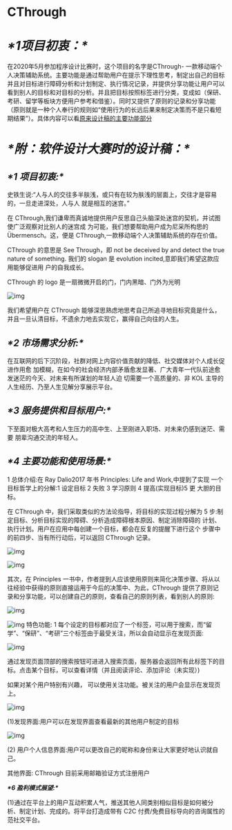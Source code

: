 # CThrough
#  

# ***\*1项目初衷：\****

在2020年5月参加程序设计比赛时，这个项目的名字是CThrough- 一款移动端个人决策辅助系统。主要功能是通过帮助用户在提示下理性思考，制定出自己的目标并且对目标进行障碍分析和计划制定、执行情况记录，并提供分享功能让用户可以看到别人的目标和对目标的分析。并且把目标按照标签进行分类，变成如（保研、考研、留学等板块方便用户参考和借鉴）。同时又提供了原则的记录和分享功能（原则就是一种个人奉行的规则如“使用行为的长远后果来制定决策而不是只看短期结果”）。具体内容可以看[原来设计稿的主要功能部分](#_4_主要功能和使用场景:)

# ***\*附：软件设计大赛时的设计稿：\****

## ***\*1 项目初衷:\**** 

史铁生说:“人与人的交往多半肤浅，或只有在较为肤浅的层面上，交往才是容易的，一旦走进深处，人与人 就是相互的迷宫。” 

在 CThrough,我们谦卑而真诚地提供用户反思自己头脑深处迷宫的契机，并试图使广泛观察对比别人的迷宫成 为可能，我们想要帮助用户成为尼采所构思的 Übermensch。这，便是 CThrough,一款移动端个人决策辅助系统的存在价值。 

CThrough 的意思是 See Through，即 not be deceived by and detect the true nature of something.
我们的 slogan 是 evolution incited,意即我们希望这款应用能够促进用 户的自我成长。 

CThrough 的 logo 是一扇微微开启的门，门内黑暗、门外为光明 


![img](file:/photos/图片1.png)

我们希望用户在 CThrough 能够深思熟虑地思考自己所追寻地目标究竟是什么，并且一旦认清目标，不遗余力地去实现它，赢得自己向往的人生。 



## ***\*2 市场需求分析:\****

在互联网的后下沉阶段，社群对网上内容价值贡献的降低、社交媒体对个人成长促进作用愈 加模糊，在如今的社会经济内部矛盾愈发显著、广大青年一代队前途愈发迷茫的今天、对未来有所谋划的年轻人迫 切需要一个高质量的、非 KOL 主导的人生经历、乃至人生见解分享展示平台。 

## ***\*3 服务提供和目标用户:\****

下至面对极大高考和人生压力的高中生、上至刚进入职场、对未来仍感到迷茫、需要 朋辈沟通交流的年轻人。 

## ***\*4 主要功能和使用场景:\**** 

1 总体介绍:在 Ray Dalio2017 年书 Principles: Life and Work,中提到了实现 一个目标哲学上的分解:1 设定目标 2 失败 3 学习原则 4 提高(实现目标)5 更 大胆的目标。 

在 CThrough 中，我们采取类似的方法论指导，将目标的实现过程分解为 5 步:制定目标、分析目标实现的障碍、分析造成障碍根本原因、制定消除障碍的 计划、执行计划。用户在应用中每创建一个目标，都会在反复的提醒下进行这个 步骤中的前四步、当有所行动后，可以返回 CThrough 记录。 

![img](file:////private/var/folders/2c/2g3m4k617790hd75mb87pyf40000gn/T/com.kingsoft.wpsoffice.mac/wps-karhoi/ksohtml/wpsVwl74K.png)

![img](file:////private/var/folders/2c/2g3m4k617790hd75mb87pyf40000gn/T/com.kingsoft.wpsoffice.mac/wps-karhoi/ksohtml/wpshnnPGG.jpg)

其次，在 Principles 一书中，作者提到人应该使用原则来简化决策步骤、将从以往经验中获得的原则直接运用于今后的决策中、为此，CThrough 提供了原则记录和分享功能，可以创建自己的原则，查看自己的原则列表，看到别人的原则: 

![img](file:////private/var/folders/2c/2g3m4k617790hd75mb87pyf40000gn/T/com.kingsoft.wpsoffice.mac/wps-karhoi/ksohtml/wpsH9oyzA.png) 

![img](file:////private/var/folders/2c/2g3m4k617790hd75mb87pyf40000gn/T/com.kingsoft.wpsoffice.mac/wps-karhoi/ksohtml/wpsnzxOQO.jpg)
特色功能:
1 每个设定的目标都对应了一个标签，可以用于搜索，而“留学”、“保研”、“考研”三个标签由于最受关注，所以会自动显示在发现页面:

![img](file:////private/var/folders/2c/2g3m4k617790hd75mb87pyf40000gn/T/com.kingsoft.wpsoffice.mac/wps-karhoi/ksohtml/wpsjpAKRw.png) 

通过发现页面顶部的搜索按钮可进进入搜索页面，服务器会返回所有此标签下的目标。点击某个目标，可以查看详情（并且阅读评论、添加评论（未实现）) 

如果对某个用户特别有兴趣， 可以使用关注功能。被关注的用户会显示在发现页上。 

![img](file:////private/var/folders/2c/2g3m4k617790hd75mb87pyf40000gn/T/com.kingsoft.wpsoffice.mac/wps-karhoi/ksohtml/wpsUQkt6e.png) 

(1)发现界面:用户可以在发现界面查看最新的其他用户制定的目标 

![img](file:////private/var/folders/2c/2g3m4k617790hd75mb87pyf40000gn/T/com.kingsoft.wpsoffice.mac/wps-karhoi/ksohtml/wps3ItYVj.png) 

(2) 用户个人信息界面:用户可以更改自己的昵称和身份来让大家更好地认识就自己。 

其他界面:
CThrough 目前采用邮箱验证方式注册用户 

 

 

***\*6 盈利模式展望:\**** 

(1)通过在平台上的用户互动积累人气，推送其他人同类别相似目标是如何被分析、制定计划、完成的。将平台打造成带有 C2C 付费/免费目标导向的咨询属性的范社交平台。 

